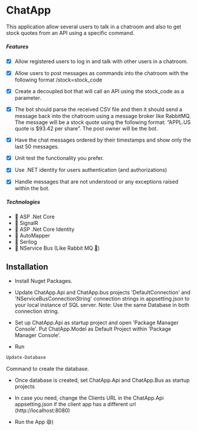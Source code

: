 

# ChatApp

This application  allow several users to talk in a chatroom and also to get stock quotes from an API using a specific command.

##### Features

- [x] Allow registered users to log in and talk with other users in a chatroom.

- [x] Allow users to post messages as commands into the chatroom with the following format /stock=stock_code


- [x] Create a decoupled bot that will call an API using the stock_code as a parameter.

- [x] The bot should parse the received CSV file and then it should send a message back into the chatroom using a message broker like RabbitMQ. The message will be a stock quote using the following format: “APPL.US quote is $93.42 per share”. The post owner will be the bot.


- [x] Have the chat messages ordered by their timestamps and show only the last 50 messages.

- [x] Unit test the functionality you prefer.


- [x] Use .NET identity for users authentication (and authorizations)

- [x] Handle messages that are not understood or any exceptions raised within the bot.

##### Technologies
* :radio_button: ASP .Net Core
* :radio_button: SignalR
* :radio_button: ASP .Net Core Identity
* :radio_button: AutoMapper
* :radio_button: Serilog
* :radio_button: NService Bus (Like Rabbit MQ :rabbit:)


## Installation

* Install Nuget Packages.
* Update ChatApp.Api and ChatApp.bus projects 'DefaultConnection' and 'NServiceBusConnectionString' connection strings in appsetting.json to your local instance of SQL server. Note: Use the same Database in both connection string.

* Set up ChatApp.Api as startup project and open 'Package Manager Console'. Put ChatApp.Model as Default Project within 'Package Manager Console'. 
* Run 
``` bash
Update-Database 
``` 
Command to create the database.

* Once database is created,  set ChatApp.Api and ChatApp.Bus as startup projects

* In case you need, change the Clients URL in the ChatApp.Api appsetting.json if the client app has a different url (http://localhost:8080)
* Run the App :smile:)


